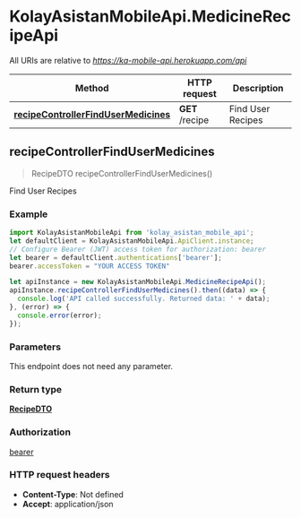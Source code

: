 # KolayAsistanMobileApi.MedicineRecipeApi

All URIs are relative to *https://ka-mobile-api.herokuapp.com/api*

Method | HTTP request | Description
------------- | ------------- | -------------
[**recipeControllerFindUserMedicines**](MedicineRecipeApi.md#recipeControllerFindUserMedicines) | **GET** /recipe | Find User Recipes



## recipeControllerFindUserMedicines

> RecipeDTO recipeControllerFindUserMedicines()

Find User Recipes

### Example

```javascript
import KolayAsistanMobileApi from 'kolay_asistan_mobile_api';
let defaultClient = KolayAsistanMobileApi.ApiClient.instance;
// Configure Bearer (JWT) access token for authorization: bearer
let bearer = defaultClient.authentications['bearer'];
bearer.accessToken = "YOUR ACCESS TOKEN"

let apiInstance = new KolayAsistanMobileApi.MedicineRecipeApi();
apiInstance.recipeControllerFindUserMedicines().then((data) => {
  console.log('API called successfully. Returned data: ' + data);
}, (error) => {
  console.error(error);
});

```

### Parameters

This endpoint does not need any parameter.

### Return type

[**RecipeDTO**](RecipeDTO.md)

### Authorization

[bearer](../README.md#bearer)

### HTTP request headers

- **Content-Type**: Not defined
- **Accept**: application/json

